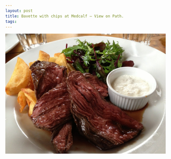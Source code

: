 ```yaml
---
layout: post
title: Bavette with chips at Medcalf – View on Path.
tags: 
---
```

![](/tumblr_files/tumblr_mhwo0mmWz21r95zg4o1_1280.jpg)
